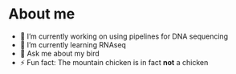 # About me

- 🔭 I’m currently working on using pipelines for DNA sequencing
- 🌱 I’m currently learning RNAseq
- 💬 Ask me about my bird
- ⚡ Fun fact: The mountain chicken is in fact **not** a chicken
